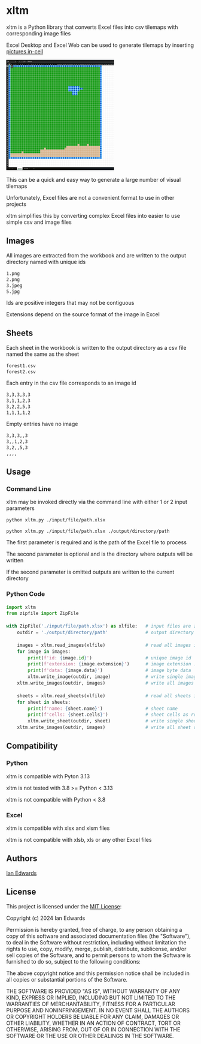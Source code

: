 # xltm

xltm is a Python library that converts Excel files into csv tilemaps with corresponding image files

Excel Desktop and Excel Web can be used to generate tilemaps by inserting [pictures in-cell](https://support.microsoft.com/en-us/office/insert-picture-in-cell-in-excel-e9317aee-4294-49a3-875c-9dd95845bab0)

![Example Tilemap](./example.png)

This can be a quick and easy way to generate a large number of visual tilemaps

Unfortunately, Excel files are not a convenient format to use in other projects

xltm simplifies this by converting complex Excel files into easier to use simple csv and image files

## Images

All images are extracted from the workbook and are written to the output directory named with unique ids
```
1.png
2.png
3.jpeg
5.jpg
```
Ids are positive integers that may not be contiguous

Extensions depend on the source format of the image in Excel

## Sheets

Each sheet in the workbook is written to the output directory as a csv file named the same as the sheet
```
forest1.csv
forest2.csv
```

Each entry in the csv file corresponds to an image id
```
3,3,3,3,3
3,1,1,2,3
3,2,2,5,3
1,1,1,1,2
```

Empty entries have no image
```
3,3,3,,3
3,,1,2,3
3,2,,5,3
,,,,
```
## Usage

### Command Line

xltm may be invoked directly via the command line with either 1 or 2 input parameters

```console
python xltm.py ./input/file/path.xlsx
```

```console
python xltm.py ./input/file/path.xlsx ./output/directory/path
```

The first parameter is required and is the path of the Excel file to process

The second parameter is optional and is the directory where outputs will be written

If the second parameter is omitted outputs are written to the current directory

### Python Code

```python
import xltm
from zipfile import ZipFile

with ZipFile('./input/file/path.xlsx') as xlfile:   # input files are zip archives
    outdir = './output/directory/path'              # output directory path

    images = xltm.read_images(xlfile)               # read all images in input file
    for image in images:
        print(f'id: {image.id}')                    # unique image id
        print(f'extension: {image.extension}')      # image extension .png .jpeg etc.
        print(f'data: {image.data}')                # image byte data
        xltm.write_image(outdir, image)             # write single image to output directory
    xltm.write_images(outdir, images)               # write all images to output directory

    sheets = xltm.read_sheets(xlfile)               # read all sheets in input file
    for sheet in sheets:
        print(f'name: {sheet.name}')                # sheet name
        print(f'cells: {sheet.cells}')              # sheet cells as row major 2d string matrix
        xltm.write_sheet(outdir, sheet)             # write single sheet csv to output directory
    xltm.write_images(outdir, images)               # write all sheet csvs to output directory
```

## Compatibility

### Python

xltm is compatible with Pyton 3.13

xltm is not tested with 3.8 >= Python < 3.13

xltm is not compatible with Python < 3.8

### Excel

xltm is compatible with xlsx and xlsm files

xltm is not compatible with xlsb, xls or any other Excel files

## Authors

[Ian Edwards](mailto:ian.contact@proton.me)

## License

This project is licensed under the [MIT License](https://opensource.org/license/MIT):

Copyright (c) 2024 Ian Edwards

Permission is hereby granted, free of charge, to any person obtaining a copy
of this software and associated documentation files (the "Software"), to deal
in the Software without restriction, including without limitation the rights
to use, copy, modify, merge, publish, distribute, sublicense, and/or sell
copies of the Software, and to permit persons to whom the Software is
furnished to do so, subject to the following conditions:

The above copyright notice and this permission notice shall be included in all
copies or substantial portions of the Software.

THE SOFTWARE IS PROVIDED "AS IS", WITHOUT WARRANTY OF ANY KIND, EXPRESS OR
IMPLIED, INCLUDING BUT NOT LIMITED TO THE WARRANTIES OF MERCHANTABILITY,
FITNESS FOR A PARTICULAR PURPOSE AND NONINFRINGEMENT. IN NO EVENT SHALL THE
AUTHORS OR COPYRIGHT HOLDERS BE LIABLE FOR ANY CLAIM, DAMAGES OR OTHER
LIABILITY, WHETHER IN AN ACTION OF CONTRACT, TORT OR OTHERWISE, ARISING FROM,
OUT OF OR IN CONNECTION WITH THE SOFTWARE OR THE USE OR OTHER DEALINGS IN THE
SOFTWARE.